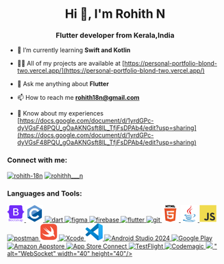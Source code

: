 <h1 align="center">Hi 👋, I'm Rohith N</h1>
<h3 align="center">Flutter developer from Kerala,India</h3>

- 🌱 I’m currently learning **Swift and Kotlin**

- 👨‍💻 All of my projects are available at [https://personal-portfolio-blond-two.vercel.app/](https://personal-portfolio-blond-two.vercel.app/)

- 💬 Ask me anything about **Flutter**

- 📫 How to reach me **rohith18n@gmail.com**

- 📄 Know about my experiences [https://docs.google.com/document/d/1yrdGPc-dyVGsF48PQU_gOaAKNGsft8lL_TfjFsDPAb4/edit?usp=sharing](https://docs.google.com/document/d/1yrdGPc-dyVGsF48PQU_gOaAKNGsft8lL_TfjFsDPAb4/edit?usp=sharing)

<h3 align="left">Connect with me:</h3>
<p align="left">
<a href="https://linkedin.com/in/rohith-18n" target="blank"><img align="center" src="https://raw.githubusercontent.com/rahuldkjain/github-profile-readme-generator/master/src/images/icons/Social/linked-in-alt.svg" alt="rohith-18n" height="30" width="40" /></a>
<a href="https://instagram.com/rohithh___n" target="blank"><img align="center" src="https://raw.githubusercontent.com/rahuldkjain/github-profile-readme-generator/master/src/images/icons/Social/instagram.svg" alt="rohithh___n" height="30" width="40" /></a>
</p>

<h3 align="left">Languages and Tools:</h3>
<p align="left"> <a href="https://getbootstrap.com" target="_blank" rel="noreferrer"> <img src="https://raw.githubusercontent.com/devicons/devicon/master/icons/bootstrap/bootstrap-plain-wordmark.svg" alt="bootstrap" width="40" height="40"/> </a> <a href="https://www.cprogramming.com/" target="_blank" rel="noreferrer"> <img src="https://raw.githubusercontent.com/devicons/devicon/master/icons/c/c-original.svg" alt="c" width="40" height="40"/> </a> <a href="https://dart.dev" target="_blank" rel="noreferrer"> <img src="https://www.vectorlogo.zone/logos/dartlang/dartlang-icon.svg" alt="dart" width="40" height="40"/> </a> <a href="https://www.figma.com/" target="_blank" rel="noreferrer"> <img src="https://www.vectorlogo.zone/logos/figma/figma-icon.svg" alt="figma" width="40" height="40"/> </a> <a href="https://firebase.google.com/" target="_blank" rel="noreferrer"> <img src="https://www.vectorlogo.zone/logos/firebase/firebase-icon.svg" alt="firebase" width="40" height="40"/> </a> <a href="https://flutter.dev" target="_blank" rel="noreferrer"> <img src="https://www.vectorlogo.zone/logos/flutterio/flutterio-icon.svg" alt="flutter" width="40" height="40"/> </a> <a href="https://git-scm.com/" target="_blank" rel="noreferrer"> <img src="https://www.vectorlogo.zone/logos/git-scm/git-scm-icon.svg" alt="git" width="40" height="40"/> </a> <a href="https://www.w3.org/html/" target="_blank" rel="noreferrer"> <img src="https://raw.githubusercontent.com/devicons/devicon/master/icons/html5/html5-original-wordmark.svg" alt="html5" width="40" height="40"/> </a> <a href="https://www.java.com" target="_blank" rel="noreferrer"> <img src="https://raw.githubusercontent.com/devicons/devicon/master/icons/java/java-original.svg" alt="java" width="40" height="40"/> </a> <a href="https://developer.mozilla.org/en-US/docs/Web/JavaScript" target="_blank" rel="noreferrer"> <img src="https://raw.githubusercontent.com/devicons/devicon/master/icons/javascript/javascript-original.svg" alt="javascript" width="40" height="40"/> </a> <a href="https://postman.com" target="_blank" rel="noreferrer"> <img src="https://www.vectorlogo.zone/logos/getpostman/getpostman-icon.svg" alt="postman" width="40" height="40"/> </a> <a href="https://developer.apple.com/swift/" target="_blank" rel="noreferrer"> <img src="https://raw.githubusercontent.com/devicons/devicon/master/icons/swift/swift-original.svg" alt="swift" width="40" height="40"/> </a>  <a href="https://developer.apple.com/xcode/" target="_blank" rel="noreferrer">
    <img src="https://upload.wikimedia.org/wikipedia/commons/1/1e/Xcode_Icon.png" alt="Xcode" width="40" height="40"/>
  </a>
  <a href="https://code.visualstudio.com/" target="_blank" rel="noreferrer">
    <img src="https://raw.githubusercontent.com/devicons/devicon/master/icons/vscode/vscode-original.svg" alt="VS Code" width="40" height="40"/>
  </a>
  <a href="https://developer.android.com/studio" target="_blank" rel="noreferrer">
    <img src="https://upload.wikimedia.org/wikipedia/commons/thumb/5/51/Android_Studio_Logo_2024.svg/800px-Android_Studio_Logo_2024.svg.png" alt="Android Studio 2024" width="40" height="40"/>
  </a>
  <a href="https://play.google.com/store" target="_blank" rel="noreferrer">
    <img src="https://www.google.com/imgres?q=google%20play%20icon&imgurl=https%3A%2F%2Fcdn-icons-png.flaticon.com%2F512%2F732%2F732208.png&imgrefurl=https%3A%2F%2Fwww.flaticon.com%2Ffree-icon%2Fgoogle-play_732208&docid=ntAG8_VXlcj5vM&tbnid=7HzMK_M4iNBavM&vet=12ahUKEwjW2-nQ48CNAxWET2wGHTapMDIQM3oECBgQAA..i&w=512&h=512&hcb=2&ved=2ahUKEwjW2-nQ48CNAxWET2wGHTapMDIQM3oECBgQAA" alt="Google Play" width="40" height="40"/>
  </a>
  <a href="https://www.amazon.com/appstore" target="_blank" rel="noreferrer">
    <img src="https://img.icons8.com/fluency/48/amazon-appstore.png" alt="Amazon Appstore" width="40" height="40"/>
  </a>
  <a href="https://developer.apple.com/app-store-connect/" target="_blank" rel="noreferrer">
    <img src="https://developer.apple.com/news/images/og/asc-og.png" alt="App Store Connect" width="40" height="40"/>
  </a>
  <a href="https://developer.apple.com/testflight/" target="_blank" rel="noreferrer">
    <img src="https://developer.apple.com/news/images/og/testflight-og.png" alt="TestFlight" width="40" height="40"/>
  </a>
  <a href="https://codemagic.io/" target="_blank" rel="noreferrer">
    <img src="https://avatars.githubusercontent.com/u/53334409?s=280&v=4" alt="Codemagic" width="40" height="40"/>
  </a>
  <a href="https://developer.mozilla.org/en-US/docs/Web/API/WebSockets_API" target="_blank" rel="noreferrer">
    <img src="<svg viewBox="0 -31.5 256 256" version="1.1" xmlns="http://www.w3.org/2000/svg" xmlns:xlink="http://www.w3.org/1999/xlink" preserveAspectRatio="xMidYMid" fill="#ff4013"><g id="SVGRepo_bgCarrier" stroke-width="0"></g><g id="SVGRepo_tracerCarrier" stroke-linecap="round" stroke-linejoin="round"></g><g id="SVGRepo_iconCarrier"> <g> <path d="M192.440223,144.644612 L224.220111,144.644612 L224.220111,68.3393384 L188.415329,32.5345562 L165.943007,55.0068785 L192.440223,81.5040943 L192.440223,144.644612 L192.440223,144.644612 Z M224.303963,160.576482 L178.017688,160.576482 L113.451687,160.576482 L86.954471,134.079266 L98.1906322,122.843105 L120.075991,144.728464 L165.104487,144.728464 L120.746806,100.286931 L132.06682,88.9669178 L176.4245,133.324599 L176.4245,88.2961022 L154.622994,66.4945955 L165.775303,55.3422863 L110.684573,0 L56.3485097,0 L56.3485097,0 L0,0 L31.6960367,31.6960367 L31.6960367,31.7798886 L31.8637406,31.7798886 L97.4359646,31.7798886 L120.662954,55.0068785 L86.7029152,88.9669178 L63.4759253,65.7399279 L63.4759253,47.7117589 L31.6960367,47.7117589 L31.6960367,78.9046839 L86.7029152,133.911562 L64.3144448,156.300033 L100.119227,192.104815 L154.45529,192.104815 L256,192.104815 L256,192.104815 L224.303963,160.576482 L224.303963,160.576482 Z" fill="#ff6a00"> </path> </g> </g></svg>" alt="WebSocket" width="40" height="40"/>
  </a>
</p>


